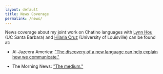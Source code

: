 ```yaml
---
layout: default
title: News Coverage
permalink: /news/
---
```


News coverage about my joint work on Chatino languages with [Lynn Hou](https://sites.google.com/view/linasigns/home?authuser=0) (UC Santa Barbara) and [Hilaria Cruz](https://louisville.edu/humanities/images/faculty/hilaria-cruz/view) (University of Louisville) can be found at:

*  Al-Jazeera America: ["The discovery of a new language can help explain how we communicate."](http://america.aljazeera.com/articles/2014/4/17/inventing-a-language.html)

*  The Morning News: ["The medium."](https://themorningnews.org/article/the-medium)
